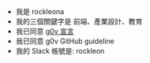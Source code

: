 - 我是 rockleona
- 我的三個關鍵字是 前端、產業設計、教育
- 我已同意 [g0v 宣言](https://g0v.tw/zh-TW/manifesto.html)
- 我已同意 g0v GitHub guideline
- 我的 Slack 帳號是: rockleon
